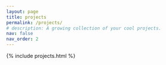 ```yaml
---
layout: page
title: projects
permalink: /projects/
# description: A growing collection of your cool projects.
nav: false
nav_order: 2
---
```



{% include projects.html %}
